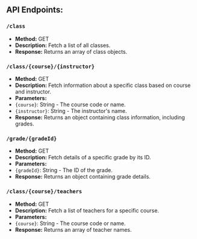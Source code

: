 ## API Endpoints:

### `/class`
- **Method:** GET
- **Description:** Fetch a list of all classes.
- **Response:** Returns an array of class objects.

### `/class/{course}/{instructor}`
- **Method:** GET
- **Description:** Fetch information about a specific class based on course and instructor.
- **Parameters:**
 - `{course}`: String - The course code or name.
 - `{instructor}`: String - The instructor's name.
- **Response:** Returns an object containing class information, including grades.

### `/grade/{gradeId}`
- **Method:** GET
- **Description:** Fetch details of a specific grade by its ID.
- **Parameters:**
 - `{gradeId}`: String - The ID of the grade.
- **Response:** Returns an object containing grade details.

### `/class/{course}/teachers`
- **Method:** GET
- **Description:** Fetch a list of teachers for a specific course.
- **Parameters:**
 - `{course}`: String - The course code or name.
- **Response:** Returns an array of teacher names.
